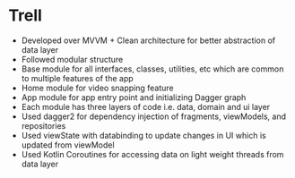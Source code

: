 # Trell
    
* Developed over MVVM + Clean architecture for better abstraction of data layer
* Followed modular structure
* Base module for all interfaces, classes, utilities, etc which are common to multiple features of the app
* Home module for video snapping feature
* App module for app entry point and initializing Dagger graph
* Each module has three layers of code i.e. data, domain and ui layer
* Used dagger2 for dependency injection of fragments, viewModels, and repositories
* Used viewState with databinding to update changes in UI which is updated from viewModel
* Used Kotlin Coroutines for accessing data on light weight threads from data layer
